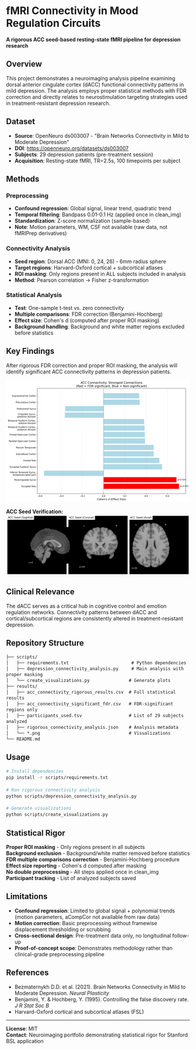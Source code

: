 # fMRI Connectivity in Mood Regulation Circuits

**A rigorous ACC seed-based resting-state fMRI pipeline for depression research**

## Overview

This project demonstrates a neuroimaging analysis pipeline examining dorsal anterior cingulate cortex (dACC) functional connectivity patterns in mild depression. The analysis employs proper statistical methods with FDR correction and directly relates to neurostimulation targeting strategies used in treatment-resistant depression research.

## Dataset

- **Source**: OpenNeuro ds003007 - "Brain Networks Connectivity in Mild to Moderate Depression"
- **DOI**: https://openneuro.org/datasets/ds003007
- **Subjects**: 29 depression patients (pre-treatment session)
- **Acquisition**: Resting-state fMRI, TR=2.5s, 100 timepoints per subject

## Methods

### Preprocessing
- **Confound regression**: Global signal, linear trend, quadratic trend
- **Temporal filtering**: Bandpass 0.01-0.1 Hz (applied once in clean_img)
- **Standardization**: Z-score normalization (sample-based)
- **Note**: Motion parameters, WM, CSF not available (raw data, not fMRIPrep derivatives)

### Connectivity Analysis
- **Seed region**: Dorsal ACC (MNI: 0, 24, 26) - 6mm radius sphere
- **Target regions**: Harvard-Oxford cortical + subcortical atlases
- **ROI masking**: Only regions present in ALL subjects included in analysis
- **Method**: Pearson correlation → Fisher z-transformation

### Statistical Analysis
- **Test**: One-sample t-test vs. zero connectivity
- **Multiple comparisons**: FDR correction (Benjamini-Hochberg)
- **Effect size**: Cohen's d (computed after proper ROI masking)
- **Background handling**: Background and white matter regions excluded before statistics

## Key Findings

After rigorous FDR correction and proper ROI masking, the analysis will identify significant ACC connectivity patterns in depression patients.

![ACC Connectivity Results](results/acc_connectivity_results.png)

**ACC Seed Verification:**
![ACC Seed Mask](results/acc_seed_mask.png)

## Clinical Relevance

The dACC serves as a critical hub in cognitive control and emotion regulation networks. Connectivity patterns between dACC and cortical/subcortical regions are consistently altered in treatment-resistant depression.

## Repository Structure

```
├── scripts/
│   ├── requirements.txt                        # Python dependencies
│   ├── depression_connectivity_analysis.py     # Main analysis with proper masking
│   └── create_visualizations.py               # Generate plots
├── results/
│   ├── acc_connectivity_rigorous_results.csv  # Full statistical results
│   ├── acc_connectivity_significant_fdr.csv   # FDR-significant regions only
│   ├── participants_used.tsv                  # List of 29 subjects analyzed
│   ├── rigorous_connectivity_analysis.json    # Analysis metadata
│   └── *.png                                  # Visualizations
└── README.md
```

## Usage

```bash
# Install dependencies
pip install -r scripts/requirements.txt

# Run rigorous connectivity analysis
python scripts/depression_connectivity_analysis.py

# Generate visualizations
python scripts/create_visualizations.py
```

## Statistical Rigor

**Proper ROI masking** - Only regions present in all subjects  
**Background exclusion** - Background/white matter removed before statistics  
**FDR multiple comparisons correction** - Benjamini-Hochberg procedure  
**Effect size reporting** - Cohen's d computed after masking  
**No double preprocessing** - All steps applied once in clean_img  
**Participant tracking** - List of analyzed subjects saved  

## Limitations

- **Confound regression**: Limited to global signal + polynomial trends (motion parameters, aCompCor not available from raw data)
- **Motion correction**: Basic preprocessing without framewise displacement thresholding or scrubbing
- **Cross-sectional design**: Pre-treatment data only, no longitudinal follow-up
- **Proof-of-concept scope**: Demonstrates methodology rather than clinical-grade preprocessing pipeline

## References

- Bezmaternykh D.D. et al. (2021). Brain Networks Connectivity in Mild to Moderate Depression. *Neural Plasticity*
- Benjamini, Y. & Hochberg, Y. (1995). Controlling the false discovery rate. *J R Stat Soc B*
- Harvard-Oxford cortical and subcortical atlases (FSL)

---

**License**: MIT  
**Contact**: Neuroimaging portfolio demonstrating statistical rigor for Stanford BSL application
